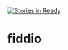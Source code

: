 [![Stories in Ready](https://badge.waffle.io/deathbears/fiddio.png?label=ready&title=Ready)](https://waffle.io/deathbears/fiddio)
# fiddio
